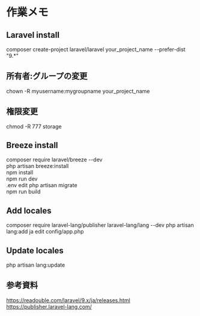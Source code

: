 # 作業メモ

## Laravel install
composer create-project laravel/laravel your_project_name --prefer-dist "9.*"

## 所有者:グループの変更
chown -R myusername:mygroupname your_project_name

## 権限変更
chmod -R 777 storage

## Breeze install
composer require laravel/breeze --dev<br>
php artisan breeze:install<br>
npm install<br>
npm run dev<br>
.env edit
php artisan migrate<br>
npm run build<br>

## Add locales
composer require laravel-lang/publisher laravel-lang/lang --dev
php artisan lang:add ja
edit config/app.php
## Update locales
php artisan lang:update

## 参考資料
https://readouble.com/laravel/9.x/ja/releases.html<br>
https://publisher.laravel-lang.com/